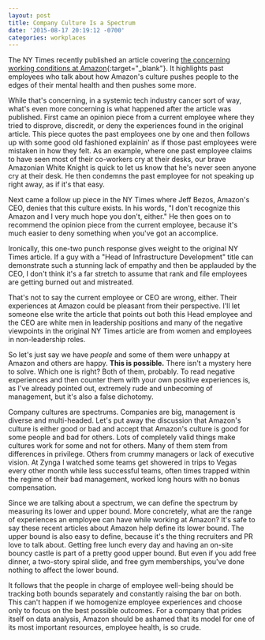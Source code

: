 ```yaml
---
layout: post
title: Company Culture Is a Spectrum
date: '2015-08-17 20:19:12 -0700'
categories: workplaces
---
```

The NY Times recently published an article covering [the concerning working conditions at Amazon](http://www.nytimes.com/2015/08/16/technology/inside-amazon-wrestling-big-ideas-in-a-bruising-workplace.html){:target="_blank"}. It highlights past employees who talk about how Amazon's culture pushes people to the edges of their mental health and then pushes some more. 

While that's concerning, in a systemic tech industry cancer sort of way, what's even more concerning is what happened after the article was published. First came an opinion piece from a current employee where they tried to disprove, discredit, or deny the experiences found in the original article. This piece quotes the past employees one by one and then follows up with some good old fashioned explainin' as if those past employees were mistaken in how they felt. As an example, where one past employee claims to have seen most of their co-workers cry at their desks, our brave Amazonian White Knight is quick to let us know that he's never seen anyone cry at their desk. He then condemns the past employee for not speaking up right away, as if it's that easy. 

Next came a follow up piece in the NY Times where Jeff Bezos, Amazon's CEO, denies that this culture exists. In his words, "I don't recognize this Amazon and I very much hope you don't, either." He then goes on to recommend the opinion piece from the current employee, because it's much easier to deny something when you've got an accomplice. 

Ironically, this one-two punch response gives weight to the original NY Times article. If a guy with a "Head of Infrastructure Development" title can demonstrate such a stunning lack of empathy and then be applauded by the CEO, I don't think it's a far stretch to assume that rank and file employees are getting burned out and mistreated. 

That's not to say the current employee or CEO are wrong, either. Their experiences at Amazon could be pleasant from their perspective. I'll let someone else write the article that points out both this Head employee and the CEO are white men in leadership positions and many of the negative viewpoints in the original NY Times article are from women and employees in non-leadership roles. 

So let's just say we have _people_ and some of them were unhappy at Amazon and others are happy. **This is possible.** There isn't a mystery here to solve. Which one is right? Both of them, probably. To read negative experiences and then counter them with your own positive experiences is, as I've already pointed out, extremely rude and unbecoming of management, but it's also a false dichotomy. 

Company cultures are spectrums. Companies are big, management is diverse and multi-headed. Let's put away the discussion that Amazon's culture is either good or bad and accept that Amazon's culture is good for some people and bad for others. Lots of completely valid things make cultures work for some and not for others. Many of them stem from differences in privilege. Others from crummy managers or lack of executive vision. At Zynga I watched some teams get showered in trips to Vegas every other month while less successful teams, often times trapped within the regime of their bad management, worked long hours with no bonus compensation. 

Since we are talking about a spectrum, we can define the spectrum by measuring its lower and upper bound. More concretely, what are the range of experiences an employee can have while working at Amazon? It's safe to say these recent articles about Amazon help define its lower bound. The upper bound is also easy to define, because it's the thing recruiters and PR love to talk about. Getting free lunch every day and having an on-site bouncy castle is part of a pretty good upper bound. But even if you add free dinner, a two-story spiral slide, and free gym memberships, you've done nothing to affect the lower bound. 

It follows that the people in charge of employee well-being should be tracking both bounds separately and constantly raising the bar on both. This can't happen if we homogenize employee experiences and choose only to focus on the best possible outcomes. For a company that prides itself on data analysis, Amazon should be ashamed that its model for one of its most important resources, employee health, is so crude. 
